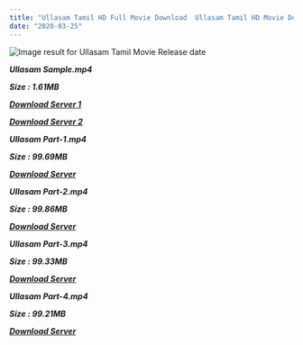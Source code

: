 ```yaml
---
title: "Ullasam Tamil HD Full Movie Download  Ullasam Tamil HD Movie Download"
date: "2020-03-25"
---
```


![Image result for Ullasam  Tamil Movie Release date](https://upload.wikimedia.org/wikipedia/en/thumb/9/92/Ullaasam_poster.jpg/220px-Ullaasam_poster.jpg)

 **_Ullasam Sample.mp4_**

**_Size : 1.61MB_**

**_[Download Server 1](http://s2.uptofiles.net//files/Tamil{2fcca7f3eb37873f37db349ec051a8a2ca8665ef95d92bbb099fe2eda7827782}20Movies{2fcca7f3eb37873f37db349ec051a8a2ca8665ef95d92bbb099fe2eda7827782}20Collection/Ajith{2fcca7f3eb37873f37db349ec051a8a2ca8665ef95d92bbb099fe2eda7827782}20Movies{2fcca7f3eb37873f37db349ec051a8a2ca8665ef95d92bbb099fe2eda7827782}20Collection/Ullasam/Mp4{2fcca7f3eb37873f37db349ec051a8a2ca8665ef95d92bbb099fe2eda7827782}20HD/Ullasam{2fcca7f3eb37873f37db349ec051a8a2ca8665ef95d92bbb099fe2eda7827782}20Sample.mp4)_**

**_[Download Server 2](http://s2.uptofiles.net//files/Tamil{2fcca7f3eb37873f37db349ec051a8a2ca8665ef95d92bbb099fe2eda7827782}20Movies{2fcca7f3eb37873f37db349ec051a8a2ca8665ef95d92bbb099fe2eda7827782}20Collection/Ajith{2fcca7f3eb37873f37db349ec051a8a2ca8665ef95d92bbb099fe2eda7827782}20Movies{2fcca7f3eb37873f37db349ec051a8a2ca8665ef95d92bbb099fe2eda7827782}20Collection/Ullasam/Mp4{2fcca7f3eb37873f37db349ec051a8a2ca8665ef95d92bbb099fe2eda7827782}20HD/Ullasam{2fcca7f3eb37873f37db349ec051a8a2ca8665ef95d92bbb099fe2eda7827782}20Sample.mp4)_**

 **_Ullasam Part-1.mp4_**

**_Size : 99.69MB_**

**_[Download Server](http://s2.uptofiles.net//files/Tamil{2fcca7f3eb37873f37db349ec051a8a2ca8665ef95d92bbb099fe2eda7827782}20Movies{2fcca7f3eb37873f37db349ec051a8a2ca8665ef95d92bbb099fe2eda7827782}20Collection/Ajith{2fcca7f3eb37873f37db349ec051a8a2ca8665ef95d92bbb099fe2eda7827782}20Movies{2fcca7f3eb37873f37db349ec051a8a2ca8665ef95d92bbb099fe2eda7827782}20Collection/Ullasam/Mp4{2fcca7f3eb37873f37db349ec051a8a2ca8665ef95d92bbb099fe2eda7827782}20HD/Ullasam{2fcca7f3eb37873f37db349ec051a8a2ca8665ef95d92bbb099fe2eda7827782}20Part-1.mp4)_** 

 **_Ullasam Part-2.mp4_**

**_Size : 99.86MB_**

**_[Download Server](http://s2.uptofiles.net//files/Tamil{2fcca7f3eb37873f37db349ec051a8a2ca8665ef95d92bbb099fe2eda7827782}20Movies{2fcca7f3eb37873f37db349ec051a8a2ca8665ef95d92bbb099fe2eda7827782}20Collection/Ajith{2fcca7f3eb37873f37db349ec051a8a2ca8665ef95d92bbb099fe2eda7827782}20Movies{2fcca7f3eb37873f37db349ec051a8a2ca8665ef95d92bbb099fe2eda7827782}20Collection/Ullasam/Mp4{2fcca7f3eb37873f37db349ec051a8a2ca8665ef95d92bbb099fe2eda7827782}20HD/Ullasam{2fcca7f3eb37873f37db349ec051a8a2ca8665ef95d92bbb099fe2eda7827782}20Part-2.mp4)_** 

 **_Ullasam Part-3.mp4_**

**_Size : 99.33MB_**

**_[Download Server](http://s2.uptofiles.net//files/Tamil{2fcca7f3eb37873f37db349ec051a8a2ca8665ef95d92bbb099fe2eda7827782}20Movies{2fcca7f3eb37873f37db349ec051a8a2ca8665ef95d92bbb099fe2eda7827782}20Collection/Ajith{2fcca7f3eb37873f37db349ec051a8a2ca8665ef95d92bbb099fe2eda7827782}20Movies{2fcca7f3eb37873f37db349ec051a8a2ca8665ef95d92bbb099fe2eda7827782}20Collection/Ullasam/Mp4{2fcca7f3eb37873f37db349ec051a8a2ca8665ef95d92bbb099fe2eda7827782}20HD/Ullasam{2fcca7f3eb37873f37db349ec051a8a2ca8665ef95d92bbb099fe2eda7827782}20Part-3.mp4)_** 

**_Ullasam Part-4.mp4_**

**_Size : 99.21MB_**

**_[Download Server](http://s2.uptofiles.net//files/Tamil{2fcca7f3eb37873f37db349ec051a8a2ca8665ef95d92bbb099fe2eda7827782}20Movies{2fcca7f3eb37873f37db349ec051a8a2ca8665ef95d92bbb099fe2eda7827782}20Collection/Ajith{2fcca7f3eb37873f37db349ec051a8a2ca8665ef95d92bbb099fe2eda7827782}20Movies{2fcca7f3eb37873f37db349ec051a8a2ca8665ef95d92bbb099fe2eda7827782}20Collection/Ullasam/Mp4{2fcca7f3eb37873f37db349ec051a8a2ca8665ef95d92bbb099fe2eda7827782}20HD/Ullasam{2fcca7f3eb37873f37db349ec051a8a2ca8665ef95d92bbb099fe2eda7827782}20Part-4.mp4)_**
